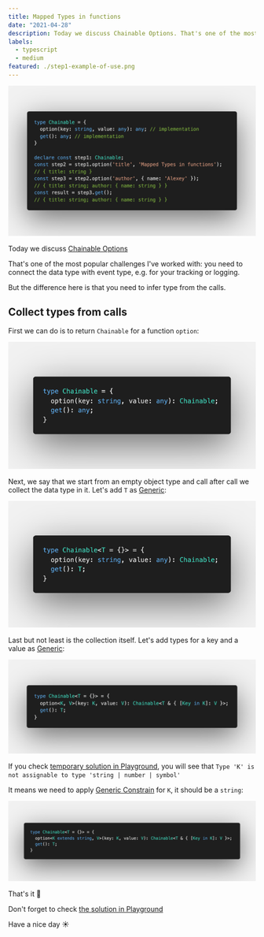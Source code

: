 ```yaml
---
title: Mapped Types in functions
date: "2021-04-28"
description: Today we discuss Chainable Options. That's one of the most popular challenges I've worked with. You need to connect the data type with event type, e.g. for your tracking or logging. But the difference here is that you need to infer type from the calls.
labels:
  - typescript
  - medium
featured: ./step1-example-of-use.png
---
```


![Example of Chainable Options use](./step1-example-of-use.png)

Today we discuss [Chainable Options](https://github.com/type-challenges/type-challenges/blob/master/questions/12-medium-chainable-options/README.md)

That's one of the most popular challenges I've worked with: you need to connect the data type with event type, e.g. for your tracking or logging.

But the difference here is that you need to infer type from the calls.

## Collect types from calls

First we can do is to return `Chainable` for a function `option`:

![Change ReturnType for option function](./step2-chainable-return-type.png)

Next, we say that we start from an empty object type and call after call we collect the data type in it. Let's add `T` as [Generic](https://www.typescriptlang.org/docs/handbook/2/generics.html):

![Added generic type T](./step3-add-generic-type.png)

Last but not least is the collection itself. Let's add types for a key and a value as [Generic](https://www.typescriptlang.org/docs/handbook/2/generics.html):

![Add key and value for every option call](./step4-add-key-and-value-for-every-option-call.png)

If you check [temporary solution in Playground](https://www.typescriptlang.org/play?#code/PQKgUABBCMBMEFoIGEAWBDAlgO3QIwBsBTCAeQAcAXTAe2wGdJEEXWm8BPCAQW0tTpcAYgFcIACgAC6PgDMRASggBiALZEAJphGqV6cuQKYAxump0mTZdYgBFEUXrnslqGiy5CJGlVoMI6ABOJMY0qqp0BFwi9JoQOBAAUugAbuj0xoGYVAB0EABCIpQQAO6oRNilJPQlmJTGqBCUNBAAKhzkRADKmdmUADQQppUcNGLkgT5EgVFNHSR1APyuEACSlfyY9EMYBMTYAOZEg6Ni2ERxzXOdAZU0eABWRMbFNIEBQwTp20hlZkQpaYQU4QIwAaxISCuExoKUwGhIlBKLXk2BefggAAMfM5xBCOIM0gQHApMbcNFijpRxKS8ussTi-JiTmMhjIIEQAB6UCoU-ghESBYJ8IZ0WSYA7XEicJrlCAHTCAyr48kQIkOPIAdWqAhEBAp+DGxSu6GMxkc235EHFuAIEGC9D1xTh6EpREomJyKyEbw5nPQqkMRBWmNDlEYUARxi+wVFDGKoWw4oOAC4UBgcPhiCtE057Y4nRAALxx5NMKA5Rl0cQAclkNBoNcGcAAzApyxBK75qzXcOomxAa5R5ggGug9hUjvQa+2oBWq9ha3gggOAN5q8cONM1gASRD2LU1b31NYgAF9Z3OclSaStgMA-Z0XrLEfMIDRZPnHQRjS08EQUyYHAeUCWRTRIAAlAsfwgVcO3rGg02wHR-0CDs+wAiAnCyQ4O2XQI0zguc53VTDsJwA4OzPJhqKgUNMRWABNVkNDoIcIHOS4WhKLIeVuLgHnoYBw1BGgFWMJoWgwbANGIF8IBhLxdCQB4YmKBJhxuYhAQIPImNZYYAnoR11FlMwsXxMlIi4U1zSobZMXIw4yRkPk5UxUiyUM-9+M2Q5EAgVS82IVIFmKdIEC2PIugDEhMUs0o2OKHzyG+S5anNL0oCYAA+CAADVMCIEp30qABxOodxEPA01QShKHIegU3vcMGhyQTK0CA5gDgMAQGAMBBtACAAH0xvGibxogZjBRQGgEQgPdY0mlaxogfqhofTSSHcTMvAAHlaYtYLPPKSzg+85wXfaAGlBnynK8SIDg0zujdiUw-KFDTXbPGIQ6IAAMlgiAAG0boAXTTfKAG5zxymGwEuqAb2+tokYfaiwG29MPCzIgAfO07jqI99u2wW77se-FXsJTdPrR378YB4H13B574kqSHofhxGUfdGk01aRGseG1aVraRximQdJHFG8WJvWgbMEDN5inXbhwWOCAAFFOSfYoz2tSZdBrSRttHXZ9inYAikwAhp0GqMYxCOg83QH6Mz+4MwFzYoHULEt0CYLtcTrBsB1bS9Q78JcV0GddSO3PcDwgI8Zg0U8LxDhdawwgchxHMcJ0ORwZxD1HBpx0xYm2EtQaYPWDf2zXMAhfbto-L8nUGJvnh5DQcpysAIart8+5eOJzqYBCkJQ6Z2CCQiOyTrDKBwyioFojjYrTJzKKxoaQHlhW1tEQJ+XeLoeUak-T6VpHwCgPKugwWNTneegaGJZwmogOqGpNRahkVA7V6CdW6nAYAMgagL2fgVIqJUv4-z8H-ABjVmrCRAWAiBPVYDAGQXbN2uUIAAFk3g7StpORwtV6oYOAW1DqbxKIbTAEAA), you will see that `Type 'K' is not assignable to type 'string | number | symbol'`

It means we need to apply [Generic Constrain](https://www.typescriptlang.org/docs/handbook/2/generics.html#generic-constraints) for `K`, it should be a `string`:

![Solution](./step5-solution.png)

That's it 💪

Don't forget to check [the solution in Playground](https://www.typescriptlang.org/play?#code/PQKgUABBCMBMEFoIGEAWBDAlgO3QIwBsBTCAeQAcAXTAe2wGdJEEXWm8BPCAQW0tTpcAYgFcIACgAC6PgDMRASggBiALZEAJphGqV6cuQKYAxump0mTZdYgBFEUXrnslqGiy5CJGlVoMI6ABOJMY0qqp0BFwi9JoQOBAAUugAbuj0xoGYVAB0EABCIpQQAO6oRNilJPQlmJTGqBCUNBAAKhzkRADKmdmUADQQppUcNGLkgT5EgVFNHSR1APyuEACSlfyY9EMYBMTYAOZEg6Ni2ERxzXOdAZU0eABWRMbFNIEBQwTp20hlZkQpaYQU4QIwAaxISCuExoKUwGhIlBKLXk2BefggAAMfM5xBCOIM0gQHApMbcNFijpRxKS8ussTi-JiTmMhjIIEQAB6UCoU-ghESBYJ8IZ0WSYA7XEicJrlCAHTCAyr48kQIkOPIAdWqAhEBAp+DGxSu6GMxkc235EHFuAIEGC9D1xTh6EpREomJyKyEbw5nPQqkMRBWmNDlEYUARxi+wVFDGKoWw4oOAC4UBgcPhiCtE057Y4nRAALxx5NMKA5Rl0cQAclkNBoNcGcAAzApyxBK75qzXcOomxAa5R5ggGug9hUjvQa+2oBWq9ha3gggOAN5q8cONM1gASRD2LU1b31NYgAF9Z3OclSaStgMA-Z0XrLEfMIDRZPnHQRjS08EQUyYHAeUCWRTRIAAlAsfwgVcO3rGg02wHR-0CDs+wAiAnCyQ4O2XQI0zguc53VTDsJwA4OzPJhqKgUNMRWABNVkNDoIcIHOS4WhKLIeVuLgHnoYBw1BGgFWMJoWgwbANGIF8IBhLxdCQB4YmKBJhxuYhAQIPImNZYYAnoR11FlMwsXxMlIi4U1zSobZMXIw4yRkPk5UxUiyUM-9+M2Q5EAgVS82IVIFmKdIEC2PIugDEhMUs0o2OKHzyG+S5anNL0oCYAA+CAADVMCIEp30qABxOodxEPA01QShKHIegU3vcMGhyQTK0CA5gDgMAQGAMBBtACAAH0xvGibxogZjBRQGgEQgPdY0mlaxogfqhofTSSHcTMvAAHlaYtYLPPKSzg+85wXfaAGlBnynK8SIDg0zujdiUw-KFDTXbPGIQ6IAAMlgiAAG0boAXTTfKAG5zxymGwEuqAb2+tokYfaiwG29MPCzIgAfO07jqI99u2wW6-R5GTticg57se-FXsJTdPrR378YB4H13B574kqSHofhxGUfdGk01aRGseG1aVraRximQdJHFG2WJvWgbMEDN5inXbhwWOCAAFFOSfYoz2tSZdBrSRttHXZ9inYAikwAhp0GqMYxCOg83QH6Mz+4MwFzYoHULEt0CYLtcTrBsB1bS9o78JcV0GddSO3PcDwgI8Zg0U8LyjhdawwgchxHMcJ0ORwZyj1HBpx0xYm2EtQaYE2zf2-XMAhfbto-L8nUGDvnh5DQcpysAIYbt8R5eOJzqYBCkJQ6Z2CCQiOwzrDKBwyioFojjYrTOmwCxoaQFVtW1tEQJ+XeLoeUaq-r41pHwCgPKugwWNTneegaDEmcE1CAdUGpNRahkVA7V6CdW6nAYAMgahr0-gVIqJUAFAL8CAsBjVmrCSgTAuBPVYDAEwS7H2uUIAAFk3g7QdpORwtV6p4MgW1DqbxKIbTAEAA)

Have a nice day ☀️
